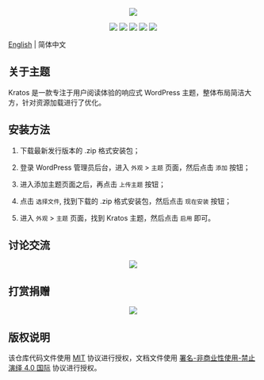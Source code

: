 <p align="center">
<img src="https://cdn.jsdelivr.net/gh/vtrois/kratos@3.3.4/assets/img/options/about.png">
</p>

<p align="center">
<img src="https://img.shields.io/badge/php-%3E%3D7.0.0-blue">
<img src="https://img.shields.io/badge/wordpress-v5.8%20beta4%20tested-%234c1">
<a href="https://vtrois.crowdin.com/kratos" target="_blank"><img src="https://badges.crowdin.net/e/f1d1a7eaa6af337dba7aa4a39b28e67c/localized.svg"></a>
<a href="https://www.jsdelivr.com/package/gh/vtrois/kratos" target="_blank"><img src="https://data.jsdelivr.com/v1/package/gh/vtrois/kratos/badge?style=rounded"></a>
<img src="https://img.shields.io/github/license/vtrois/kratos?color=%234c1">
</p>

[English](README.md) | 简体中文

## 关于主题

Kratos 是一款专注于用户阅读体验的响应式 WordPress 主题，整体布局简洁大方，针对资源加载进行了优化。

## 安装方法

1. 下载最新发行版本的 .zip 格式安装包；

2. 登录 WordPress 管理员后台，进入 `外观` > `主题` 页面，然后点击 `添加` 按钮；

3. 进入添加主题页面之后，再点击 `上传主题` 按钮；

4. 点击 `选择文件`, 找到下载的 .zip 格式安装包，然后点击 `现在安装` 按钮；

5. 进入 `外观` > `主题` 页面，找到 Kratos 主题，然后点击 `启用` 即可。

## 讨论交流

<p align="center">
<img src="https://cdn.jsdelivr.net/gh/vtrois/kratos@3.3.4/assets/img/options/discuss.png">
</p>


## 打赏捐赠

<p align="center">
<img src="https://cdn.jsdelivr.net/gh/vtrois/kratos@3.3.4/assets/img/options/donate.png">
</p>

## 版权说明

该仓库代码文件使用 [MIT](https://github.com/vtrois/kratos/blob/main/LICENSE) 协议进行授权，文档文件使用 [署名-非商业性使用-禁止演绎 4.0 国际](http://creativecommons.org/licenses/by-nc-nd/4.0/) 协议进行授权。